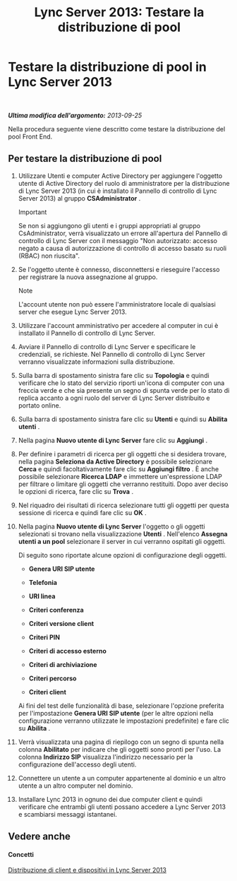 ﻿---
title: 'Lync Server 2013: Testare la distribuzione di pool'
TOCTitle: Testare la distribuzione di pool
ms:assetid: ffd80617-155a-4041-bbeb-74503e7938dd
ms:mtpsurl: https://technet.microsoft.com/it-it/library/Gg413092(v=OCS.15)
ms:contentKeyID: 49302597
ms.date: 08/24/2015
mtps_version: v=OCS.15
ms.translationtype: HT
---

# Testare la distribuzione di pool in Lync Server 2013

 

_**Ultima modifica dell'argomento:** 2013-09-25_

Nella procedura seguente viene descritto come testare la distribuzione del pool Front End.

## Per testare la distribuzione di pool

1.  Utilizzare Utenti e computer Active Directory per aggiungere l'oggetto utente di Active Directory del ruolo di amministratore per la distribuzione di Lync Server 2013 (in cui è installato il Pannello di controllo di Lync Server 2013) al gruppo **CSAdministrator** .
    
    > [!important]  
    > Se non si aggiungono gli utenti e i gruppi appropriati al gruppo CsAdministrator, verrà visualizzato un errore all'apertura del Pannello di controllo di Lync Server con il messaggio &quot;Non autorizzato: accesso negato a causa di autorizzazione di controllo di accesso basato su ruoli (RBAC) non riuscita&quot;.

2.  Se l'oggetto utente è connesso, disconnettersi e rieseguire l'accesso per registrare la nuova assegnazione al gruppo.
    

    > [!NOTE]
    > L'account utente non può essere l'amministratore locale di qualsiasi server che esegue Lync Server 2013.



3.  Utilizzare l'account amministrativo per accedere al computer in cui è installato il Pannello di controllo di Lync Server.

4.  Avviare il Pannello di controllo di Lync Server e specificare le credenziali, se richieste. Nel Pannello di controllo di Lync Server verranno visualizzate informazioni sulla distribuzione.

5.  Sulla barra di spostamento sinistra fare clic su **Topologia** e quindi verificare che lo stato del servizio riporti un'icona di computer con una freccia verde e che sia presente un segno di spunta verde per lo stato di replica accanto a ogni ruolo del server di Lync Server distribuito e portato online.

6.  Sulla barra di spostamento sinistra fare clic su **Utenti** e quindi su **Abilita utenti** .

7.  Nella pagina **Nuovo utente di Lync Server** fare clic su **Aggiungi** .

8.  Per definire i parametri di ricerca per gli oggetti che si desidera trovare, nella pagina **Seleziona da Active Directory** è possibile selezionare **Cerca** e quindi facoltativamente fare clic su **Aggiungi filtro** . È anche possibile selezionare **Ricerca LDAP** e immettere un'espressione LDAP per filtrare o limitare gli oggetti che verranno restituiti. Dopo aver deciso le opzioni di ricerca, fare clic su **Trova** .

9.  Nel riquadro dei risultati di ricerca selezionare tutti gli oggetti per questa sessione di ricerca e quindi fare clic su **OK** .

10. Nella pagina **Nuovo utente di Lync Server** l'oggetto o gli oggetti selezionati si trovano nella visualizzazione **Utenti** . Nell'elenco **Assegna utenti a un pool** selezionare il server in cui verranno ospitati gli oggetti.
    
    Di seguito sono riportate alcune opzioni di configurazione degli oggetti.
    
      - **Genera URI SIP utente**
    
      - **Telefonia**
    
      - **URI linea**
    
      - **Criteri conferenza**
    
      - **Criteri versione client**
    
      - **Criteri PIN**
    
      - **Criteri di accesso esterno**
    
      - **Criteri di archiviazione**
    
      - **Criteri percorso**
    
      - **Criteri client**
    
    Ai fini del test delle funzionalità di base, selezionare l'opzione preferita per l'impostazione **Genera URI SIP utente** (per le altre opzioni nella configurazione verranno utilizzate le impostazioni predefinite) e fare clic su **Abilita** .

11. Verrà visualizzata una pagina di riepilogo con un segno di spunta nella colonna **Abilitato** per indicare che gli oggetti sono pronti per l'uso. La colonna **Indirizzo SIP** visualizza l'indirizzo necessario per la configurazione dell'accesso degli utenti.

12. Connettere un utente a un computer appartenente al dominio e un altro utente a un altro computer nel dominio.

13. Installare Lync 2013 in ognuno dei due computer client e quindi verificare che entrambi gli utenti possano accedere a Lync Server 2013 e scambiarsi messaggi istantanei.

## Vedere anche

#### Concetti

[Distribuzione di client e dispositivi in Lync Server 2013](lync-server-2013-deploying-clients-and-devices.md)

